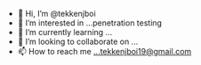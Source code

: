 - 👋 Hi, I’m @tekkenjboi
- 👀 I’m interested in ...penetration testing
- 🌱 I’m currently learning ...
- 💞️ I’m looking to collaborate on ...
- 📫 How to reach me ...tekkenjboi19@gmail.com

<!---
tekkenjboi/tekkenjboi is a ✨ special ✨ repository because its `README.md` (this file) appears on your GitHub profile.
You can click the Preview link to take a look at your changes.
--->
